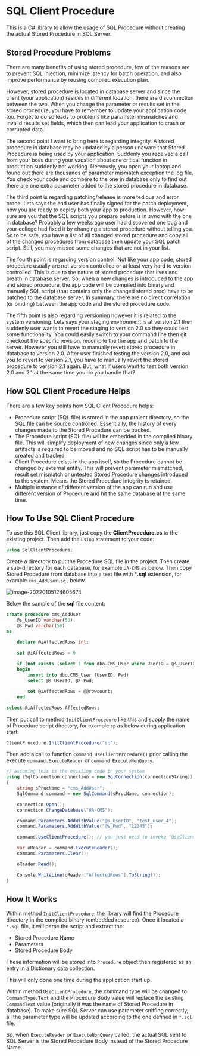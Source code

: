 # SQL Client Procedure

This is a C# library to allow the usage of SQL Procedure without creating the actual Stored Procedure in SQL Server.

## Stored Procedure Problems

There are many benefits of using stored procedure, few of the reasons are to prevent SQL injection, minimize latency for batch operation, and also improve performance by reusing compiled execution plan.

However, stored procedure is located in database server and since the client (your application) resides in different location, there are disconnection between the two. When you change the parameter or results set in the stored procedure, you have to remember to update your application code too. Forget to do so leads to problems like parameter mismatches and invalid results set fields, which then can lead your application to crash or corrupted data.

The second point I want to bring here is regarding integrity. A stored procedure in database may be updated by a person unaware that Stored Procedure is being used by your application. Suddenly you received a call from your boss during your vacation about one critical function in production suddenly not working. Nervously, you open your laptop and found out there are thousands of parameter mismatch exception the log file. You check your code and  compare to the one in database only to find out there are one extra parameter added to the stored procedure in database.

The third point is regarding patching/release is more tedious and error prone. Lets says the end user has finally signed for the patch deployment, now you are ready to deploy both your app to production. However, how sure are you that the SQL scripts you prepare before is in sync with the one in database? Probably a few weeks ago user had discovered one bug and your college had fixed it by changing a stored procedure without telling you. So to be safe, you have a list of all changed stored procedure and copy all of the changed procedures from database then update your SQL patch script. Still, you may missed some changes that are not in your list.

The fourth point is regarding version control. Not like your app code, stored procedure usually are not version controlled or at least very hard to version controlled. This is due to the nature of stored procedure that lives and breath in database server. So, when a new changes is introduced to the app and stored procedure, the app code will be compiled into binary and manually SQL script (that contains only the changed stored proc) have to be patched to the database server. In summary, there are no direct correlation (or binding) between the app code and the stored procedure code.

The fifth point is also regarding versioning however it is related to the system versioning. Lets says your staging environment is at version 2.1 then suddenly user wants to revert the staging to version 2.0 so they could test some functionality. You could easily switch to your command line then git checkout the specific revision, recompile the the app and patch to the server. However you still have to manually revert stored procedure in database to version 2.0. After user finished testing the version 2.0, and ask you to revert to version 2.1, you have to manually revert the stored procedure to version 2.1 again. But, what if users want to test both version 2.0 and 2.1 at the same time you do you handle that? 

## How SQL Client Procedure Helps

There are a few key points how SQL Client Procedure helps:

- Procedure script (SQL file) is stored in the app project directory, so the SQL file can be source controlled. Essentially, the history of every changes made to the Stored Procedure can be tracked.
- The Procedure script (SQL file) will be embedded in the compiled binary file. This will simplify deployment of new changes since only a few artifacts is required to be moved and no SQL script has to be manually created and tracked.
- Client Procedure exists in the app itself, so the Procedure cannot be changed by external entity. This will prevent parameter mismatched, result set mismatch or untested Stored Procedure changes introduced to the system. Means the Stored Procedure integrity is retained.
- Multiple instance of different version of the app can run and use different version of Procedure and hit the same database at the same time.

## How To Use SQL Client Procedure

To use this SQL Client library, just copy the **ClientProcedure.cs** to the existing project. Then add the ``using`` statement to your code:

```c#
using SqlClientProcedure;
```

Create a directory to put the Procedure SQL file in the project. Then create a sub-directory for each database, for example ``UA-CMS`` as below. Then copy Stored Procedure from database into a text file with ***.sql** extension, for example ``cms_AddUser.sql`` below.

![image-20220105124605674](C:\Users\haimi.yahya\AppData\Roaming\Typora\typora-user-images\image-20220105124605674.png)

Below the sample of the **sql** file content:

```sql
create procedure cms_AddUser
	@s_UserID varchar(50),
	@s_Pwd varchar(50)
as

	declare @iAffectedRows int;

	set @iAffectedRows = 0
	
	if (not exists (select 1 from dbo.CMS_User where UserID = @s_UserID))
	begin
		insert into dbo.CMS_User (UserID, Pwd)
		select @s_UserID, @s_Pwd;

		set @iAffectedRows = @@rowcount;
	end

select @iAffectedRows AffectedRows;
```

Then put call to method ``InitClientProcedure`` like this and supply the name of Procedure script directory, for example ``sp``  as below during application start:

```c#
ClientProcedure.InitClientProcedure("sp");
```

Then add a call to function ```command.UseClientProcedure()``` prior calling the execute ```command.ExecuteReader``` or ```command.ExecuteNonQuery```.

```c#
// assuming this is the existing code in your system
using (SqlConnection connection = new SqlConnection(connectionString))
{
    string sProcName = "cms_AddUser";
    SqlCommand command = new SqlCommand(sProcName, connection);

    connection.Open();
    connection.ChangeDatabase("UA-CMS");

    command.Parameters.AddWithValue("@s_UserID", "test_user_4");
    command.Parameters.AddWithValue("@s_Pwd", "12345");

    command.UseClientProcedure(); // you just need to invoke "UseClientStoredProcedure" extension method

    var oReader = command.ExecuteReader();
    command.Parameters.Clear();

    oReader.Read();

    Console.WriteLine(oReader["AffectedRows"].ToString());
}
```

## How It Works

Within method ``InitClientProcedure``, the library will find the Procedure directory in the compiled binary (embedded resource). Once it located a`` *.sql`` file, it will parse the script and extract the:

- Stored Procedure Name
- Parameters
- Stored Procedure Body

These information will be stored into ``Procedure`` object then registered as an entry in a Dictionary data collection.

This will only done one time during the application start up.

Within method ``UseClientProcedure``, the command type will be changed to ``CommandType.Text`` and the Procedure Body value will replace the existing ``CommandText`` value (originally it was the name of Stored Procedure in database). To make sure SQL Server can use parameter sniffing correctly, all the parameter type will be updated according to the one defined in ``*.sql`` file.

So, when ``ExecuteReader`` or ``ExecuteNonQuery`` called, the actual SQL sent to SQL Server is the Stored Procedure Body instead of the Stored Procedure Name.

